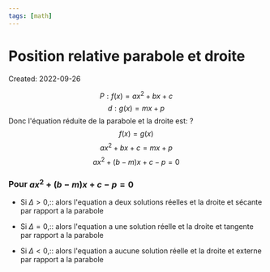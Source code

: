 ```yaml
---
tags: [math] 
---
```

# Position relative parabole et droite
Created: 2022-09-26


$$P:f(x)=ax^2+bx+c$$
$$d:g(x)=mx+p$$
Donc l'équation réduite de la parabole et la droite est:
?
$$f(x)=g(x)$$
$$ax^2+bx+c=mx+p$$
$$ax^2+(b-m)x+c-p=0$$
<!--SR:!2024-02-05,302,270-->

### Pour $ax^2+(b-m)x+c-p=0$
- Si $\Delta>0$,:: alors l'equation a deux solutions réelles et la droite et sécante par rapport a la parabole
<!--SR:!2023-12-16,118,252-->
- Si $\Delta=0$,:: alors l'equation a une solution réelle et la droite et tangente par rapport a la parabole
<!--SR:!2024-02-24,161,252-->
- Si $\Delta<0$,:: alors l'equation a aucune solution réelle et la droite et externe par rapport a la parabole
<!--SR:!2023-09-17,66,252-->


